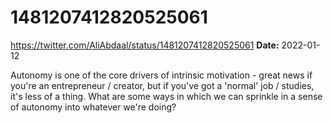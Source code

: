 # 1481207412820525061
https://twitter.com/AliAbdaal/status/1481207412820525061
**Date:** 2022-01-12

Autonomy is one of the core drivers of intrinsic motivation - great news if you're an entrepreneur / creator, but if you've got a 'normal' job / studies, it's less of a thing. What are some ways in which we can sprinkle in a sense of autonomy into whatever we're doing?
